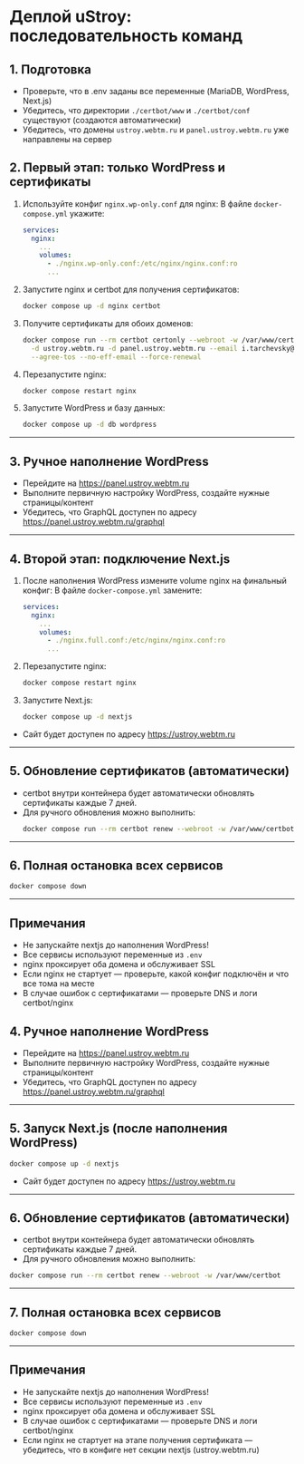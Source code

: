 # Деплой uStroy: последовательность команд

## 1. Подготовка

- Проверьте, что в .env заданы все переменные (MariaDB, WordPress, Next.js)
- Убедитесь, что директории `./certbot/www` и `./certbot/conf` существуют (создаются автоматически)
- Убедитесь, что домены `ustroy.webtm.ru` и `panel.ustroy.webtm.ru` уже направлены на сервер

## 2. Первый этап: только WordPress и сертификаты

1. Используйте конфиг `nginx.wp-only.conf` для nginx:
   В файле `docker-compose.yml` укажите:
   ```yaml
   services:
     nginx:
       ...
       volumes:
         - ./nginx.wp-only.conf:/etc/nginx/nginx.conf:ro
         ...
   ```

2. Запустите nginx и certbot для получения сертификатов:
   ```sh
   docker compose up -d nginx certbot
   ```

3. Получите сертификаты для обоих доменов:
   ```sh
   docker compose run --rm certbot certonly --webroot -w /var/www/certbot \
     -d ustroy.webtm.ru -d panel.ustroy.webtm.ru --email i.tarchevsky@yandex.ru \
     --agree-tos --no-eff-email --force-renewal
   ```

4. Перезапустите nginx:
   ```sh
   docker compose restart nginx
   ```

5. Запустите WordPress и базу данных:
   ```sh
   docker compose up -d db wordpress
   ```

---

## 3. Ручное наполнение WordPress

- Перейдите на https://panel.ustroy.webtm.ru
- Выполните первичную настройку WordPress, создайте нужные страницы/контент
- Убедитесь, что GraphQL доступен по адресу https://panel.ustroy.webtm.ru/graphql

---

## 4. Второй этап: подключение Next.js

1. После наполнения WordPress измените volume nginx на финальный конфиг:
   В файле `docker-compose.yml` замените:
   ```yaml
   services:
     nginx:
       ...
       volumes:
         - ./nginx.full.conf:/etc/nginx/nginx.conf:ro
         ...
   ```

2. Перезапустите nginx:
   ```sh
   docker compose restart nginx
   ```

3. Запустите Next.js:
   ```sh
   docker compose up -d nextjs
   ```

- Сайт будет доступен по адресу https://ustroy.webtm.ru

---

## 5. Обновление сертификатов (автоматически)

- certbot внутри контейнера будет автоматически обновлять сертификаты каждые 7 дней.
- Для ручного обновления можно выполнить:
   ```sh
   docker compose run --rm certbot renew --webroot -w /var/www/certbot
   ```

---

## 6. Полная остановка всех сервисов

```sh
docker compose down
```

---

## Примечания
- Не запускайте nextjs до наполнения WordPress!
- Все сервисы используют переменные из `.env`
- nginx проксирует оба домена и обслуживает SSL
- Если nginx не стартует — проверьте, какой конфиг подключён и что все тома на месте
- В случае ошибок с сертификатами — проверьте DNS и логи certbot/nginx

## 4. Ручное наполнение WordPress

- Перейдите на https://panel.ustroy.webtm.ru
- Выполните первичную настройку WordPress, создайте нужные страницы/контент
- Убедитесь, что GraphQL доступен по адресу https://panel.ustroy.webtm.ru/graphql

---

## 5. Запуск Next.js (после наполнения WordPress)

```sh
docker compose up -d nextjs
```

- Сайт будет доступен по адресу https://ustroy.webtm.ru

---

## 6. Обновление сертификатов (автоматически)

- certbot внутри контейнера будет автоматически обновлять сертификаты каждые 7 дней.
- Для ручного обновления можно выполнить:

```sh
docker compose run --rm certbot renew --webroot -w /var/www/certbot
```

---

## 7. Полная остановка всех сервисов

```sh
docker compose down
```

---

## Примечания
- Не запускайте nextjs до наполнения WordPress!
- Все сервисы используют переменные из `.env`
- nginx проксирует оба домена и обслуживает SSL
- В случае ошибок с сертификатами — проверьте DNS и логи certbot/nginx
- Если nginx не стартует на этапе получения сертификата — убедитесь, что в конфиге нет секции nextjs (ustroy.webtm.ru)

